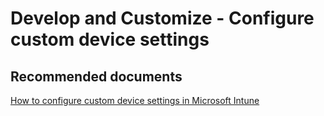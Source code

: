 <properties
	pageTitle="Develop and Customize - Configure custom device settings"
	description="Develop and Customize - Configure custom device settings"
	service="microsoft.intune"
	resource="intune"
	authors="mackie1604"
	displayOrder=""
	selfHelpType="generic"
	supportTopicIds="32599606"
	resourceTags=""
	productPesIds="15584"
	cloudEnvironments="public"
/>

# Develop and Customize - Configure custom device settings

## **Recommended documents**

[How to configure custom device settings in Microsoft Intune](https://docs.microsoft.com/intune/custom-settings-configure)<br>




